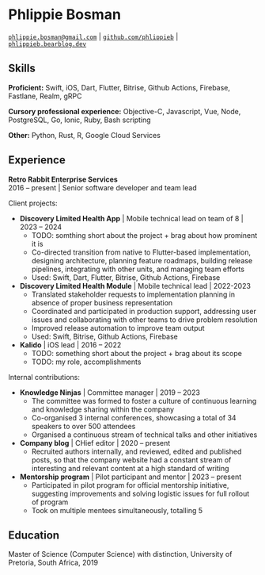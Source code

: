 # Phlippie Bosman

[`phlippie.bosman@gmail.com`](mailto:phlippie.bosman@gmail.com) |
[`github.com/phlippieb`](https://github.com/phlippieb) |
[`phlippieb.bearblog.dev`](https://phlippieb.bearblog.dev)


## Skills

**Proficient:**
Swift, iOS, Dart, Flutter, Bitrise, Github Actions, Firebase, Fastlane, Realm, gRPC

**Cursory professional experience:**
Objective-C, Javascript, Vue, Node, PostgreSQL, Go, Ionic, Ruby, Bash scripting

**Other:**
Python, Rust, R, Google Cloud Services


## Experience

**Retro Rabbit Enterprise Services**  
2016 – present |
Senior software developer and team lead

Client projects:  
- **Discovery Limited Health App** | Mobile technical lead on team of 8 | 2023 – 2024  
  - TODO: somthing short about the project + brag about how prominent it is
  - Co-directed transition from native to Flutter-based implementation, designing architecture, planning feature roadmaps, building release pipelines, integrating with other units, and managing team efforts
  - Used: Swift, Dart, Flutter, Bitrise, Github Actions, Firebase
- **Discovery Limited Health Module** | Mobile technical lead | 2022-2023
  - Translated stakeholder requests to implementation planning in absence of proper business representation
  - Coordinated and participated in production support, addressing user issues and collaborating with other teams to drive problem resolution
  - Improved release automation to improve team output
  - Used: Swift, Bitrise, Github Actions, Firebase
- **Kalido** | iOS lead | 2016 – 2022
  - TODO: something short about the project + brag about its scope
  - TODO: my role, accomplishments

Internal contributions:  
- **Knowledge Ninjas** | Committee manager | 2019 – 2023  
  - The committee was formed to foster a culture of continuous learning and knowledge sharing within the company
  - Co-organised 3 internal conferences, showcasing a total of 34 speakers to over 500 attendees
  - Organised a continuous stream of technical talks and other initiatives
- **Company blog** | CHief editor | 2020 – present
  - Recruited authors internally, and reviewed, edited and published posts, so that the company website had a constant stream of interesting and relevant content at a high standard of writing
- **Mentorship program** | Pilot participant and mentor | 2023 – present
  - Participated in pilot program for official mentorship initiative, suggesting improvements and solving logistic issues for full rollout of program
  - Took on multiple mentees simultaneously, totalling 5

<!---
**University of Pretoria**  
2013 – 2015 |
Assistant lecturer  
2010 – 2011 |
Tutor

**Net1 UEPS Technologies**  
2012 | Junior software developer
-->

## Education

Master of Science (Computer Science) with distinction, University of Pretoria, South Africa, 2019 
